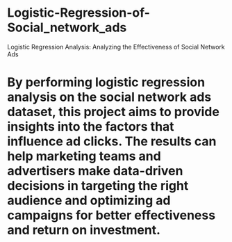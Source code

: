# Logistic-Regression-of-Social_network_ads
Logistic Regression Analysis: Analyzing the Effectiveness of Social Network Ads
# By performing logistic regression analysis on the social network ads dataset, this project aims to provide insights into the factors that influence ad clicks. The results can help marketing teams and advertisers make data-driven decisions in targeting the right audience and optimizing ad campaigns for better effectiveness and return on investment.
